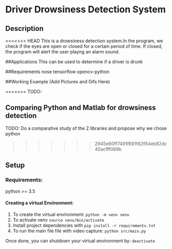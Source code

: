 # Driver Drowsiness Detection System

## Description
<<<<<<< HEAD
This is a drowsiness detection system.In the program, we check if the eyes are open or closed for a certain period of time. If closed, the program will alert the user playng an alarm sound.

##Applications
This can be used to determine if a driver is drunk

##Requirements
nose
tensorflow
opencv-python

##Working Example
(Add Pictures and Gifs Here)


=======
TODO:


## Comparing Python and Matlab for drowsiness detection
TODO: Do a comparative study of the 2 libraries and propose why we chose python
>>>>>>> 2945e60ff7491f691f82f64eb82dc40acfff089b

## Setup
### Requirements:
python >= 3.5

#### Creating a virtual Environment:

1. To create the virtual environment: `python -m venv venv`
1. To activate venv `source venv/bin/activate`
1. Install project dependencies with `pip install -r requirements.txt`
1. To run the main file file with video capture: `python src/main.py`

Once done, you can shutdown your virtual environment by:
    `deactivate`

